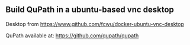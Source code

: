 ## Build QuPath in a ubuntu-based vnc desktop


Desktop from https://www.github.com/fcwu/docker-ubuntu-vnc-desktop

QuPath available at: https://github.com/qupath/qupath



